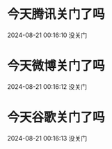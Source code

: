 # 今天腾讯关门了吗

2024-08-21 00:16:10 没关门

# 今天微博关门了吗

2024-08-21 00:16:12 没关门

# 今天谷歌关门了吗

2024-08-21 00:16:13 没关门

